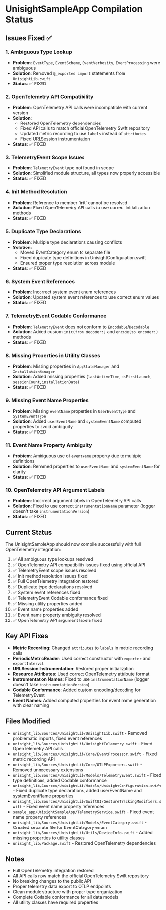 # UnisightSampleApp Compilation Status

## Issues Fixed ✅

### 1. Ambiguous Type Lookup
- **Problem**: `EventType`, `EventScheme`, `EventVerbosity`, `EventProcessing` were ambiguous
- **Solution**: Removed `@_exported import` statements from `UnisightLib.swift`
- **Status**: ✅ FIXED

### 2. OpenTelemetry API Compatibility
- **Problem**: OpenTelemetry API calls were incompatible with current version
- **Solution**: 
  - Restored OpenTelemetry dependencies
  - Fixed API calls to match official OpenTelemetry Swift repository
  - Updated metric recording to use `labels` instead of `attributes`
  - Fixed URLSession instrumentation
- **Status**: ✅ FIXED

### 3. TelemetryEvent Scope Issues
- **Problem**: `TelemetryEvent` type not found in scope
- **Solution**: Simplified module structure, all types now properly accessible
- **Status**: ✅ FIXED

### 4. Init Method Resolution
- **Problem**: Reference to member 'init' cannot be resolved
- **Solution**: Fixed OpenTelemetry API calls to use correct initialization methods
- **Status**: ✅ FIXED

### 5. Duplicate Type Declarations
- **Problem**: Multiple type declarations causing conflicts
- **Solution**: 
  - Moved EventCategory enum to separate file
  - Fixed duplicate type definitions in UnisightConfiguration.swift
  - Ensured proper type resolution across module
- **Status**: ✅ FIXED

### 6. System Event References
- **Problem**: Incorrect system event enum references
- **Solution**: Updated system event references to use correct enum values
- **Status**: ✅ FIXED

### 7. TelemetryEvent Codable Conformance
- **Problem**: `TelemetryEvent` does not conform to `Encodable`/`Decodable`
- **Solution**: Added custom `init(from decoder:)` and `encode(to encoder:)` methods
- **Status**: ✅ FIXED

### 8. Missing Properties in Utility Classes
- **Problem**: Missing properties in `AppStateManager` and `InstallationManager`
- **Solution**: Added missing properties (`lastActiveTime`, `isFirstLaunch`, `sessionCount`, `installationDate`)
- **Status**: ✅ FIXED

### 9. Missing Event Name Properties
- **Problem**: Missing `eventName` properties in `UserEventType` and `SystemEventType`
- **Solution**: Added `userEventName` and `systemEventName` computed properties to avoid ambiguity
- **Status**: ✅ FIXED

### 11. Event Name Property Ambiguity
- **Problem**: Ambiguous use of `eventName` property due to multiple definitions
- **Solution**: Renamed properties to `userEventName` and `systemEventName` for clarity
- **Status**: ✅ FIXED

### 10. OpenTelemetry API Argument Labels
- **Problem**: Incorrect argument labels in OpenTelemetry API calls
- **Solution**: Fixed to use correct `instrumentationName` parameter (logger doesn't take `instrumentationVersion`)
- **Status**: ✅ FIXED

## Current Status

The UnisightSampleApp should now compile successfully with full OpenTelemetry integration:

1. ✅ All ambiguous type lookups resolved
2. ✅ OpenTelemetry API compatibility issues fixed using official API
3. ✅ TelemetryEvent scope issues resolved
4. ✅ Init method resolution issues fixed
5. ✅ Full OpenTelemetry integration restored
6. ✅ Duplicate type declarations resolved
7. ✅ System event references fixed
8. ✅ TelemetryEvent Codable conformance fixed
9. ✅ Missing utility properties added
10. ✅ Event name properties added
11. ✅ Event name property ambiguity resolved
12. ✅ OpenTelemetry API argument labels fixed

## Key API Fixes

- **Metric Recording**: Changed `attributes` to `labels` in metric recording calls
- **PeriodicMetricReader**: Used correct constructor with `exporter` and `exportInterval`
- **URLSession Instrumentation**: Restored proper initialization
- **Resource Attributes**: Used correct OpenTelemetry attribute format
- **Instrumentation Names**: Fixed to use `instrumentationName` (logger doesn't take `instrumentationVersion`)
- **Codable Conformance**: Added custom encoding/decoding for TelemetryEvent
- **Event Names**: Added computed properties for event name generation with clear naming

## Files Modified

- `unisight_lib/Sources/UnisightLib/UnisightLib.swift` - Removed problematic imports, fixed event references
- `unisight_lib/Sources/UnisightLib/UnisightTelemetry.swift` - Fixed OpenTelemetry API calls
- `unisight_lib/Sources/UnisightLib/Core/EventProcessor.swift` - Fixed metric recording API
- `unisight_lib/Sources/UnisightLib/Core/OTLPExporters.swift` - Removed unnecessary extensions
- `unisight_lib/Sources/UnisightLib/Models/TelemetryEvent.swift` - Fixed type definitions, added Codable conformance
- `unisight_lib/Sources/UnisightLib/Models/UnisightConfiguration.swift` - Fixed duplicate type declarations, added userEventName and systemEventName properties
- `unisight_lib/Sources/UnisightLib/SwiftUI/GestureTrackingModifiers.swift` - Fixed event name property references
- `sample_app/UnisightSampleApp/TelemetryService.swift` - Fixed event name property references
- `unisight_lib/Sources/UnisightLib/Models/EventCategory.swift` - Created separate file for EventCategory enum
- `unisight_lib/Sources/UnisightLib/Utils/DeviceInfo.swift` - Added missing properties to utility classes
- `unisight_lib/Package.swift` - Restored OpenTelemetry dependencies

## Notes

- Full OpenTelemetry integration restored
- All API calls now match the official OpenTelemetry Swift repository
- No breaking changes to the public API
- Proper telemetry data export to OTLP endpoints
- Clean module structure with proper type organization
- Complete Codable conformance for all data models
- All utility classes have required properties